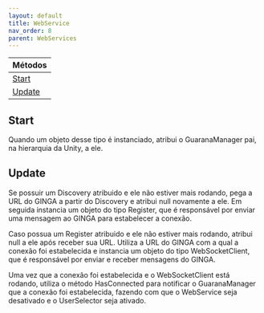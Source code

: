 ```yaml
---
layout: default
title: WebService
nav_order: 8
parent: WebServices
---
```


| Métodos       |
|:-------------|
| [Start](#Start)| 
| [Update](#Update)| 


## Start
Quando um objeto desse tipo é instanciado, atribui o GuaranaManager pai, na hierarquia da Unity, a ele.
## Update
Se possuir um Discovery atribuido e ele não estiver mais rodando, pega a URL do GINGA a partir do Discovery e atribui null novamente a ele. Em seguida instancia um objeto do tipo Register, que é responsável por enviar uma mensagem ao GINGA para estabelecer a conexão.

Caso possua um Register atribuido e ele não estiver mais rodando, atribui null a ele após receber sua URL. Utiliza a URL do GINGA com a qual a conexão foi estabelecida e instancia um objeto do tipo WebSocketClient, que é responsável por enviar e receber mensagens do GINGA.

Uma vez que a conexão foi estabelecida e o WebSocketClient está rodando, utiliza o método HasConnected para notificar o GuaranaManager que a conexão foi estabelecida, fazendo com que o WebService seja desativado e o UserSelector seja ativado.